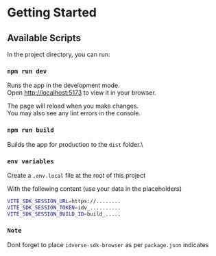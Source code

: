 # Getting Started

## Available Scripts

In the project directory, you can run:

### `npm run dev`

Runs the app in the development mode.\
Open [http://localhost:5173](http://localhost:5173) to view it in your browser.

The page will reload when you make changes.\
You may also see any lint errors in the console.

### `npm run build`

Builds the app for production to the `dist` folder.\

### `env variables`

Create a `.env.local` file at the root of this project

With the following content (use your data in the placeholders)

```bash
VITE_SDK_SESSION_URL=https://........
VITE_SDK_SESSION_TOKEN=idv_..........
VITE_SDK_SESSION_BUILD_ID=build_.....
```

### `Note`

Dont forget to place `idverse-sdk-browser` as per `package.json` indicates
